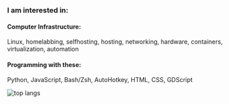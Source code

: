 ### I am interested in:

#### Computer Infrastructure:
Linux, homelabbing, selfhosting, hosting, networking, hardware, containers, virtualization, automation

#### Programming with these:

Python, JavaScript, Bash/Zsh, AutoHotkey, HTML, CSS, GDScript

![top langs](https://github-readme-stats-jay-griffins-projects.vercel.app/api/top-langs/?username=jaygriffinjay&layout=compact)

